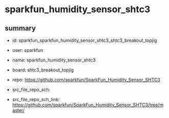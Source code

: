 # sparkfun_humidity_sensor_shtc3
 
## summary 
* id: sparkfun_sparkfun_humidity_sensor_shtc3_shtc3_breakout_topjig
* user: sparkfun
* name: sparkfun_humidity_sensor_shtc3
* board: shtc3_breakout_topjig
* repo: https://github.com/sparkfun/SparkFun_Humidity_Sensor_SHTC3



* src_file_repo_sch: 
* src_file_repo_sch_link: https://github.com/sparkfun/SparkFun_Humidity_Sensor_SHTC3/tree/master/




